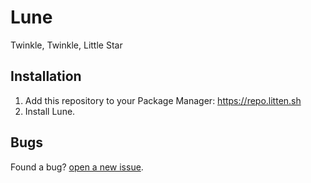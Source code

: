 # Lune

Twinkle, Twinkle, Little Star

## Installation

1. Add this repository to your Package Manager: https://repo.litten.sh
2. Install Lune.

## Bugs

Found a bug? [open a new issue](https://github.com/Litteeen/Lune/issues/new).
